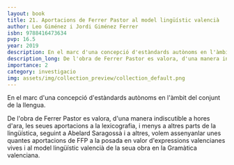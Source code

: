 ```yaml
---
layout: book
title: 21. Aportacions de Ferrer Pastor al model lingüístic valencià
author: Leo Giménez i Jordi Giménez Ferrer
isbn: 9788416473634
pvp: 16.5
year: 2019
description: En el marc d'una concepció d'estàndards autònoms en l'àmbit del conjunt de la llengua.
description_long: De l'obra de Ferrer Pastor es valora, d'una manera indiscutible a hores d'ara, les seues aportacions a la lexicografia, i menys a altres parts de la lingüística, seguint a Abelard Saragossà i a altres, volem assenyanlar unes quantes aportacions de FFP a la posada en valor d'expressions valencianes vives i al model lingüístic valencià de la seua obra en la Gramàtica valenciana.
importance: 2
category: investigacio
img: assets/img/collection_preview/collection_default.png
---
```


En el marc d'una concepció d'estàndards autònoms en l'àmbit del conjunt de la llengua.

De l'obra de Ferrer Pastor es valora, d'una manera indiscutible a hores d'ara, les seues aportacions a la lexicografia, i menys a altres parts de la lingüística, seguint a Abelard Saragossà i a altres, volem assenyanlar unes quantes aportacions de FFP a la posada en valor d'expressions valencianes vives i al model lingüístic valencià de la seua obra en la Gramàtica valenciana.
